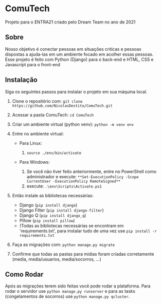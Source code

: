 # ComuTech
Projeto para o ENTRA21 criado pelo Dream Team no ano de 2021

## Sobre
Nosso objetivo é conectar pessoas em situações criticas e pessoas dispostas a ajuda-las em um ambiente focado em acolher essas pessoas.
Esse projeto é feito com Python (Django) para o back-end e HTML, CSS e Javascript para o front-end

## Instalação

Siga os seguintes passos para instalar o projeto em sua máquina local.

1. Clone o repositório com: ``git clone https://github.com/NicolasDestito/ComuTech.git``
2. Acessar a pasta ComuTech: ``cd ComuTech``
3. Criar um ambiente virtual (python venv): ``python -m venv env``
4. Entre no ambiente virtual:
    - Para Linux:
      1. ``source ./env/bin/activate``
      
    - Para Windows:
      1. Se você não tiver feito anteriormente, entre no PowerShell como administrador e execute: ``**Set-ExecutionPolicy -Scope CurrentUser -ExecutionPolicy RemoteSigned**``
      2. execute: ``.\env\Scripts\Activate.ps1``
      
4. Então instale as bibliotecas necessárias:
    - Django (``pip install django``)
    - Django Filter (```pip install django-filter```)
    - Django Q (``pip install django_q``)
    - Pillow (``pip install pillow``)
    - (Todas as bibliotecas necessárias se encontram em 'requirements.txt', para instalar tudo de uma vez use `pip install -r requirements.txt`
5. Faça as migrações com: ``python manage.py migrate``
6. Confirme que todas as pastas para midias foram criadas corretamente (media, media/usuarios, media/socorros, ...)

## Como Rodar

Após as migrações terem sido feitas você pode rodar a plataforma. Para rodar o servidor use ``python manage.py runserver`` e para as tasks (congelamentos de socorros) use ``python manage.py qcluster``.
